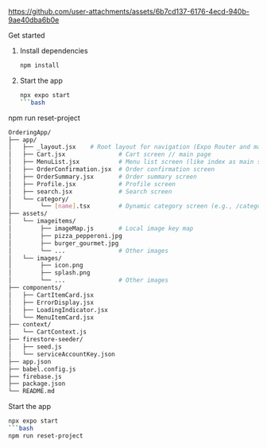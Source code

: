 

https://github.com/user-attachments/assets/6b7cd137-6176-4ecd-940b-9ae40dba6b0e

Get started
1. Install dependencies

   ```bash
   npm install
   ```
2. Start the app

   ```bash
   npx expo start
   ```bash
npm run reset-project

```bash
OrderingApp/
├── app/
│   ├── _layout.jsx    # Root layout for navigation (Expo Router and manage all global navigation and other things)
│   ├── Cart.jsx               # Cart screen // main page
│   ├── MenuList.jsx           # Menu list screen (like index as main screen)
│   ├── OrderConfirmation.jsx  # Order confirmation screen
│   ├── OrderSummary.jsx       # Order summary screen
│   ├── Profile.jsx            # Profile screen
│   ├── search.jsx             # Search screen
│   └── category/
│        └── [name].tsx        # Dynamic category screen (e.g., /category/pizza)
├── assets/
│   └── imageitems/
│        ├── imageMap.js       # Local image key map
│        ├── pizza_pepperoni.jpg
│        ├── burger_gourmet.jpg
│        └── ...               # Other images
│   └── images/
│        ├── icon.png
│        ├── splash.png
│        └── ...               # Other images
├── components/
│   ├── CartItemCard.jsx
│   ├── ErrorDisplay.jsx
│   ├── LoadingIndicator.jsx
│   └── MenuItemCard.jsx
├── context/
│   └── CartContext.js
├── firestore-seeder/
│   ├── seed.js
│   └── serviceAccountKey.json
├── app.json
├── babel.config.js
├── firebase.js  
├── package.json
└── README.md
```

 Start the app

   ```bash
   npx expo start
   ```bash
npm run reset-project
